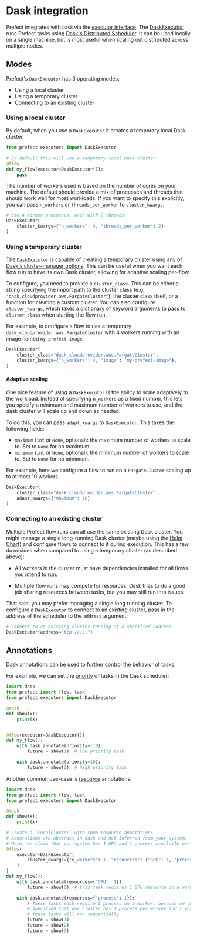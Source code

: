 
# Dask integration

Prefect integrates with `Dask` via the [executor interface](/concepts/executors/). 
The [DaskExecutor](/api-ref/prefect/executors.md#daskexecutor) runs Prefect
tasks using [Dask's Distributed
Scheduler](https://distributed.dask.org/en/latest/). It can be used locally on
a single machine, but is most useful when scaling out distributed across multiple
nodes.


## Modes

Prefect's `DaskExecutor` has 3 operating modes:

- Using a local cluster
- Using a temporary cluster
- Connecting to an existing cluster

### Using a local cluster

By default, when you use a `DaskExecutor` it creates a temporary local Dask
cluster.

```python
from prefect.executors import DaskExecutor

# By default this will use a temporary local Dask cluster
@flow
def my_flow(executor=DaskExecutor()):
    pass
```

The number of workers used is based on the number of cores on your machine. The
default should provide a mix of processes and threads that should work well for
most workloads. If you want to specify this explicitly, you can pass
`n_workers` or `threads_per_worker` to `cluster_kwargs`.

```python
# Use 4 worker processes, each with 2 threads
DaskExecutor(
    cluster_kwargs={"n_workers": 4, "threads_per_worker": 2}
)
```

### Using a temporary cluster

The `DaskExecutor` is capable of creating a temporary cluster using any of
[Dask's cluster-manager options](https://docs.dask.org/en/latest/setup.html).
This can be useful when you want each flow run to have its own Dask cluster,
allowing for adaptive scaling per-flow.

To configure, you need to provide a `cluster_class`. This can be either a
string specifying the import path to the cluster class (e.g.
`"dask_cloudprovider.aws.FargateCluster"`), the cluster class itself, or a
function for creating a custom cluster. You can also configure
`cluster_kwargs`, which takes a dictionary of keyword arguments to pass to
`cluster_class` when starting the flow run.

For example, to configure a flow to use a temporary
`dask_cloudprovider.aws.FargateCluster` with 4 workers running with an image
named `my-prefect-image`:

```python
DaskExecutor(
    cluster_class="dask_cloudprovider.aws.FargateCluster",
    cluster_kwargs={"n_workers": 4, "image": "my-prefect-image"},
)
```

#### Adaptive scaling

One nice feature of using a `DaskExecutor` is the ability to scale adaptively
to the workload. Instead of specifying `n_workers` as a fixed number, this lets
you specify a minimum and maximum number of workers to use, and the dask
cluster will scale up and down as needed.

To do this, you can pass `adapt_kwargs` to `DaskExecutor`. This takes the
following fields:

- `maximum` (`int` or `None`, optional): the maximum number of workers to scale
  to. Set to `None` for no maximum.
- `minimum` (`int` or `None`, optional): the minimum number of workers to scale
  to. Set to `None` for no minimum.

For example, here we configure a flow to run on a `FargateCluster` scaling up
to at most 10 workers.

```python
DaskExecutor(
    cluster_class="dask_cloudprovider.aws.FargateCluster",
    adapt_kwargs={"maximum": 10}
)
```

### Connecting to an existing cluster

Multiple Prefect flow runs can all use the same existing Dask cluster. You
might manage a single long-running Dask cluster (maybe using the [Helm
Chart](https://docs.dask.org/en/latest/setup/kubernetes-helm.html)) and
configure flows to connect to it during execution. This has a few downsides
when compared to using a temporary cluster (as described above):

- All workers in the cluster must have dependencies installed for all flows you
  intend to run.

- Multiple flow runs may compete for resources. Dask tries to do a good job
  sharing resources between tasks, but you may still run into issues.

That said, you may prefer managing a single long running cluster. To configure
a `DaskExecutor` to connect to an existing cluster, pass in the address of the
scheduler to the `address` argument:

```python
# Connect to an existing cluster running at a specified address
DaskExecutor(address="tcp://...")
```

## Annotations

Dask annotations can be used to further control the behavior of tasks.

For example, we can set the [priority](http://distributed.dask.org/en/stable/priority.html) of tasks in the Dask scheduler:

```python
import dask
from prefect import flow, task
from prefect.executors import DaskExecutor

@task
def show(x):
    print(x)


@flow(executor=DaskExecutor())
def my_flow():
    with dask.annotate(priority=-10):
        future = show(1)  # low priority task

    with dask.annotate(priority=10):
        future = show(2)  # high priority task
```

Another common use-case is [resource](http://distributed.dask.org/en/stable/resources.html) annotations:

```python
import dask
from prefect import flow, task
from prefect.executors import DaskExecutor

@task
def show(x):
    print(x)

# Create a `LocalCluster` with some resource annotations
# Annotations are abstract in dask and not inferred from your system.
# Here, we claim that our system has 1 GPU and 1 process available per worker
@flow(
    executor=DaskExecutor(
        cluster_kwargs={"n_workers": 1, "resources": {"GPU": 1, "process": 1}}
    )
)
def my_flow():
    with dask.annotate(resources={'GPU': 1}):
        future = show(0)  # this task requires 1 GPU resource on a worker

    with dask.annotate(resources={'process': 1}):
        # These tasks each require 1 process on a worker; because we've 
        # specified that our cluster has 1 process per worker and 1 worker,
        # these tasks will run sequentially
        future = show(1)
        future = show(2)
        future = show(3)
```

